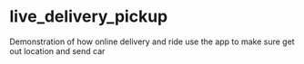 # live_delivery_pickup
Demonstration of how online delivery and ride use the app to make sure get out location and send car
